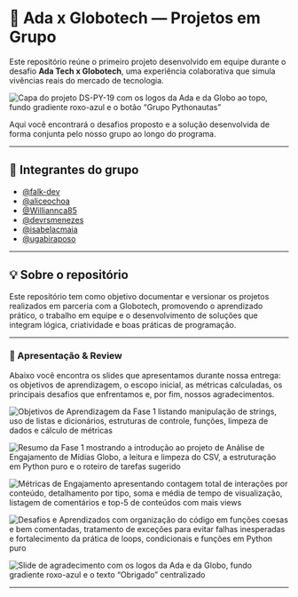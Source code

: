 # 🤝 Ada x Globotech — Projetos em Grupo

Este repositório reúne o primeiro projeto desenvolvido em equipe durante o desafio **Ada Tech x Globotech**, uma experiência colaborativa que simula vivências reais do mercado de tecnologia.

![Capa do projeto DS-PY-19 com os logos da Ada e da Globo ao topo, fundo gradiente roxo-azul e o botão “Grupo Pythonautas”](imagem/1.jpg)

Aqui você encontrará o desafios proposto e a solução desenvolvida de forma conjunta pelo nosso grupo ao longo do programa.

---

## 👥 Integrantes do grupo

- [@falk-dev](https://github.com/falk-dev)
- [@aliceochoa](https://github.com/aliceochoa)
- [@Williannca85](https://github.com/Williannca85)
- [@devrsmenezes](https://github.com/devrsmenezes)
- [@isabelacmaia](https://github.com/isabelacmaia)
- [@ugabiraposo](https://github.com/ugabiraposo)

---

## 💡 Sobre o repositório

Este repositório tem como objetivo documentar e versionar os projetos realizados em parceria com a Globotech, promovendo o aprendizado prático, o trabalho em equipe e o desenvolvimento de soluções que integram lógica, criatividade e boas práticas de programação.

---

### 📑 Apresentação & Review

Abaixo você encontra os slides que apresentamos durante nossa entrega: os objetivos de aprendizagem, o escopo inicial, as métricas calculadas, os principais desafios que enfrentamos e, por fim, nossos agradecimentos.

![Objetivos de Aprendizagem da Fase 1 listando manipulação de strings, uso de listas e dicionários, estruturas de controle, funções, limpeza de dados e cálculo de métricas](imagem/2.jpg)

![Resumo da Fase 1 mostrando a introdução ao projeto de Análise de Engajamento de Mídias Globo, a leitura e limpeza do CSV, a estruturação em Python puro e o roteiro de tarefas sugerido](imagem/3.jpg)

![Métricas de Engajamento apresentando contagem total de interações por conteúdo, detalhamento por tipo, soma e média de tempo de visualização, listagem de comentários e top-5 de conteúdos com mais views](imagem/4.jpg)

![Desafios e Aprendizados com organização do código em funções coesas e bem comentadas, tratamento de exceções para evitar falhas inesperadas e fortalecimento da prática de loops, condicionais e funções em Python puro](imagem/5.jpg)

![Slide de agradecimento com os logos da Ada e da Globo, fundo gradiente roxo-azul e o texto “Obrigado” centralizado](imagem/6.jpg)

---